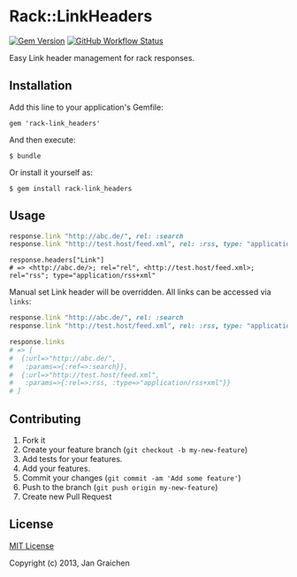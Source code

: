 # Rack::LinkHeaders

[![Gem Version](https://img.shields.io/gem/v/rack-link_headers?logo=ruby)](https://rubygems.org/gems/rack-link_headers)
[![GitHub Workflow Status](https://img.shields.io/github/workflow/status/jgraichen/rack-link_headers/test?logo=github)](https://github.com/jgraichen/rack-link_headers/actions?query=branch%3Amain)

Easy Link header management for rack responses.

## Installation

Add this line to your application's Gemfile:

    gem 'rack-link_headers'

And then execute:

    $ bundle

Or install it yourself as:

    $ gem install rack-link_headers

## Usage

```ruby
response.link "http://abc.de/", rel: :search
response.link "http://test.host/feed.xml", rel: :rss, type: "application/rss+xml"
```
```
response.headers["Link"]
# => <http://abc.de/>; rel="rel", <http://test.host/feed.xml>; rel="rss"; type="application/rss+xml"
```

Manual set Link header will be overridden. All links can be
accessed via `links`:

```ruby
response.link "http://abc.de/", rel: :search
response.link "http://test.host/feed.xml", rel: :rss, type: "application/rss+xml"

response.links
# => [
#  {:url=>"http://abc.de/",
#   :params=>{:ref=>:search}},
#  {:url=>"http://test.host/feed.xml",
#   :params=>{:rel=>:rss, :type=>"application/rss+xml"}}
# ]
```

## Contributing

1. Fork it
2. Create your feature branch (`git checkout -b my-new-feature`)
3. Add tests for your features.
4. Add your features.
5. Commit your changes (`git commit -am 'Add some feature'`)
6. Push to the branch (`git push origin my-new-feature`)
7. Create new Pull Request

## License

[MIT License](http://www.opensource.org/licenses/mit-license.php)

Copyright (c) 2013, Jan Graichen
